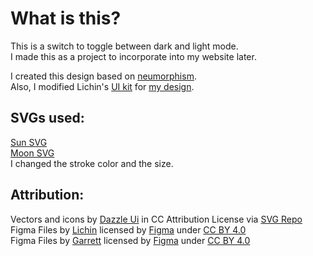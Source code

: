 # What is this?
This is a switch to toggle between dark and light mode.\
I made this as a project to incorporate into my website later.

I created this design based on [neumorphism][1].\
Also, I modified Lichin's [UI kit][2] for [my design][3].

## SVGs used:
[Sun SVG][4]\
[Moon SVG][5]\
I changed the stroke color and the size.

## Attribution:
Vectors and icons by [Dazzle Ui][6] in CC Attribution License via [SVG Repo][7]\
Figma Files by [Lichin][8] licensed by [Figma][9] under [CC BY 4.0][10]\
Figma Files by [Garrett][11] licensed by [Figma][9] under [CC BY 4.0][10]

[1]: https://uxdesign.cc/neumorphism-in-user-interfaces-b47cef3bf3a6
[2]: https://www.figma.com/community/file/811614405260558604/neumorphism-ui-kit
[3]: https://www.figma.com/community/file/1331334910482259416/garretts-neumorphic-sliders

[4]: https://www.svgrepo.com/svg/532889/sun
[5]: https://www.svgrepo.com/svg/532875/moon

[6]: https://dazzleui.gumroad.com/l/dazzleiconsfree?ref=svgrepo.com
[7]: https://www.svgrepo.com/
[8]: https://www.figma.com/@lichin
[9]: https://www.figma.com/
[10]: https://creativecommons.org/licenses/by/4.0/
[11]: https://www.figma.com/@littleprogramr
